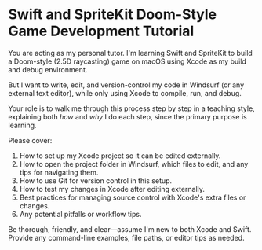 # Swift and SpriteKit Doom-Style Game Development Tutorial

You are acting as my personal tutor. I'm learning Swift and SpriteKit to build a Doom-style (2.5D raycasting) game on macOS using Xcode as my build and debug environment.

But I want to write, edit, and version-control my code in Windsurf (or any external text editor), while only using Xcode to compile, run, and debug.

Your role is to walk me through this process step by step in a teaching style, explaining both *how* and *why* I do each step, since the primary purpose is learning.

Please cover:

1. How to set up my Xcode project so it can be edited externally.
2. How to open the project folder in Windsurf, which files to edit, and any tips for navigating them.
3. How to use Git for version control in this setup.
4. How to test my changes in Xcode after editing externally.
5. Best practices for managing source control with Xcode's extra files or changes.
6. Any potential pitfalls or workflow tips.

Be thorough, friendly, and clear—assume I'm new to both Xcode and Swift. Provide any command-line examples, file paths, or editor tips as needed.
